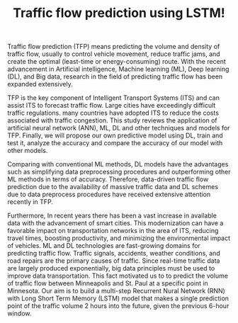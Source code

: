<h1 align="center">
  Traffic flow prediction using LSTM!
</h1>
<br/>


<p> Traffic flow prediction (TFP) means predicting the volume and density of traffic flow, usually to control vehicle movement, reduce traffic jams, and create the optimal (least-time or energy-consuming) route. With the recent advancement in Artificial intelligence, Machine learning (ML), Deep learning (DL), and Big data, research in the field of predicting traffic flow has been expanded extensively.</p>
<p> TFP is the key component of Intelligent Transport Systems (ITS) and can assist ITS to forecast traffic flow. Large cities have exceedingly difficult traffic regulations. many countries have adopted ITS to reduce the costs associated with traffic congestion. This study reviews the application of artificial neural network (ANN), ML, DL and other techniques and models for TFP. Finally, we will propose our own predictive model using DL, train and test it, analyze the accuracy and compare the accuracy of our model with other models.</p>
<p> Comparing with conventional ML methods, DL models have the advantages such as simplifying data preprocessing procedures and outperforming other ML methods in terms of accuracy. Therefore, data-driven traffic flow prediction due to the availability of massive traffic data and DL schemes due to data preprocess procedures have received extensive attention recently in TFP.</p>
<p> Furthermore, In recent years there has been a vast increase in available data with the advancement of smart cities. This modernization can have a favorable impact on transportation networks in the area of ITS, reducing travel times, boosting productivity, and minimizing the environmental impact of vehicles. ML and DL technologies are fast-growing domains for predicting traffic flow. Traffic signals, accidents, weather conditions, and road repairs are the primary causes of traffic. Since real-time traffic data are largely produced exponentially, big data principles must be used to improve data transportation. This fact motivated us to to predict the volume of traffic flow between Minneapolis and St. Paul at a specific point in Minnesota. Our aim is to build a multi-step Recurrent Nural Network (RNN) with Long Short Term Memory (LSTM) model that makes a single prediction point of the traffic volume 2 hours into the future, given the previous 6-hour window.</p>
